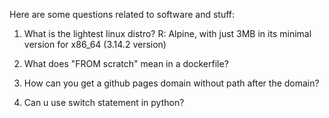 Here are some questions related to software and stuff:

1. What is the lightest linux distro?
    R: Alpine, with just 3MB in its minimal version for x86_64 (3.14.2 version) 

2. What does "FROM scratch" mean in a dockerfile?

3. How can you get a github pages domain without path after the domain?

4. Can u use switch statement in python?